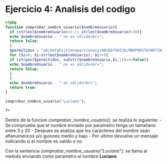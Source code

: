 # Ejercicio 4: Analisis del codigo

```php
<?php
function comprobar_nombre_usuario($nombreUsuario){
  if (strlen($nombreUsuario)<3 || strlen($nombreUsuario)>20){
  echo $nombreUsuario . " no es válido<br>";
  return false;
  }
  $permitidos = "abcdefghijklmnopqrstuvwxyzABCDEFGHIJKLMNOPQRSTUVWXYZ0123456789-_";
  for ($i=0; $i<strlen($nombreUsuario); $i++){
  if (strpos($permitidos, substr($nombreUsuario,$i,1))===false){
  echo $nombreUsuario . " no es válido<br>";
  return false;
  }
  }
  echo $nombreUsuario . " es válido<br>";
  return true;
}

comprobar_nombre_usuario("Luciano");

?>
```
  Dentro de la funcion *comprobar_nombre_usuario();* se realiza lo siguiente:
    - Se comprueba que el nombre enviado por parametro tenga un tamañano entre 3 y 20
    - Despues se analiza que los caracteres del nombre sean alfanumericos y/o guiones medio y bajo
    - Por ultimo devuelve un mensaje indicando si el nombre es valido o no

  Con la sentencia *comprobar_nombre_usuario("Luciano");* se llama al metodo enviando como parametro el nombre **Luciano**.



